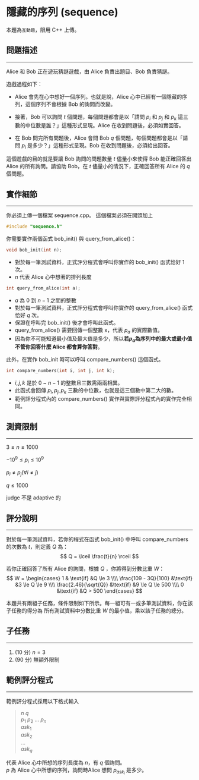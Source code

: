 # 隱藏的序列 (sequence)
本題為`互動題`，限用 C++ 上傳。

## 問題描述
----
Alice 和 Bob 正在遊玩猜謎遊戲，由 Alice 負責出題目、Bob 負責猜謎。

遊戲過程如下：

* Alice 會先在心中想好⼀個序列。也就是說，Alice 心中已經有⼀個隱藏的序列，這個序列不會根據 Bob 的詢問而改變。

* 接著，Bob 可以詢問 $t$ 個問題，每個問題都會是以「請問 $p_i$ 和 $p_j$ 和 $p_k$ 這三數的中位數是誰？」這種形式呈現。Alice 在收到問題後，必須如實回答。

* 在 Bob 問完所有問題後，Alice 會問 Bob $q$ 個問題，每個問題都會是以「請問 $p_i$ 是多少？」這種形式呈現。Bob 在收到問題後，必須給出回答。

這個遊戲的目的就是要讓 Bob 詢問的問題數量 $t$ 儘量小來使得 Bob 能正確回答出 Alice 的所有詢問。請協助 Bob，在 $t$ 儘量小的情況下，正確回答所有 Alice 的 $q$ 個問題。


<div style="page-break-after: always"></div>

## 實作細節
----

你必須上傳一個檔案 sequence.cpp。
這個檔案必須在開頭加上 

```cpp
#include "sequence.h"
```

你需要實作兩個函式 bob_init() 與 query_from_alice()：

```cpp
void bob_init(int n);
```
* 對於每⼀筆測試資料，正式評分程式會呼叫你實作的 bob_init() 函式恰好 1 次。
* $n$ 代表 Alice 心中想著的排列長度

```cpp
int query_from_alice(int a);
```
* $a$ 為 $0$ 到 $n - 1$ 之間的整數
* 對於每一筆測試資料，正式評分程式會呼叫你實作的 query_from_alice() 函式恰好 $q$ 次。
* 保證在呼叫完 bob_init() 後才會呼叫此函式。
* query_from_alice() 需要回傳⼀個整數 x，代表 $p_a$ 的實際數值。
* 因為你不可能知道最小值及最大值是多少，所以**若$p_a$為序列中的最大或最小值不管你回答什麼 Alice 都會算你答對**。



此外，在實作 bob_init 時可以呼叫 compare_numbers() 這個函式。
```cpp
int compare_numbers(int i, int j, int k);
```
* $i, j, k$ 是於 $0$ ~ $n - 1$ 的整數且三數需兩兩相異。
* 此函式會回傳 $p_i, p_j, p_k$ 三數的中位數，也就是這三個數中第二大的數。
* 範例評分程式內的 compare_numbers() 實作與實際評分程式內的實作完全相同。

<div style="page-break-after: always"></div>

## 測資限制
----

$3 \le n \le 1000$

$-10^9 \le p_i \le 10^9$

$p_i \neq p_j (\forall i \neq j)$

$q \le 1000$


judge 不是 adaptive 的


## 評分說明
----

對於每⼀筆測試資料，若你的程式在函式 bob_init() 中呼叫 compare_numbers 的次數為 $t$，則定義 $Q$ 為：
$$
Q = \lceil \frac{t}{n} \rceil 
$$

若你正確回答了所有 Alice 的詢問，根據 $Q$ ，你將得到分數比重 $W$：
$$
W =
\begin{cases}
1 & \text{if} &Q \le 3 \\\\
\frac{109 - 3Q}{100}   &\text{if} &3 \le Q \le 9 \\\\
\frac{2.46}{\sqrt{Q}} &\text{if} &9 \le Q \le 500 \\\\
0 &\text{if} &Q > 500
\end{cases}
$$

本題共有兩組子任務，條件限制如下所示。每⼀組可有⼀或多筆測試資料，你在該子任務的得分為
所有測試資料中分數比重 $W$ 的最小值，乘以該子任務的總分。

## 子任務
----
1. (10 分) $n = 3$
2. (90 分) 無額外限制

<div style="page-break-after: always"></div>

## 範例評分程式
----

範例評分程式採用以下格式輸入


> $n$ $q$  
> $p_1$ $p_2$ $...$ $p_n$  
> $ask_1$  
> $ask_2$  
> $...$  
> $ask_q$  

代表 Alice 心中所想的序列長度為 $n$，有 $q$ 個詢問。  
$p$ 為 Alice 心中所想的序列，詢問時Alice 想問 $p_{ask_i}$ 是多少。